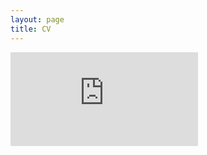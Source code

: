 ```yaml
---
layout: page
title: CV
---
```


![](https://graceleuchtenberger.github.io/CV/Grace_Leuchtenberger_CV_4_7_23.pdf)
